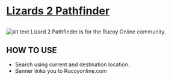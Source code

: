 # [Lizards 2 Pathfinder](https://Na-Hikari.github.io/rucoy/)
##
![alt text](https://github.com/Na-Hikari/rucoy/blob/master/images/General_Krinok.gif)
Lizard 2 Pathfinder is for the Rucoy Online community.

>

## HOW TO USE
* Search using current and destination location.
* Banner links you to Rucoyonline.com
